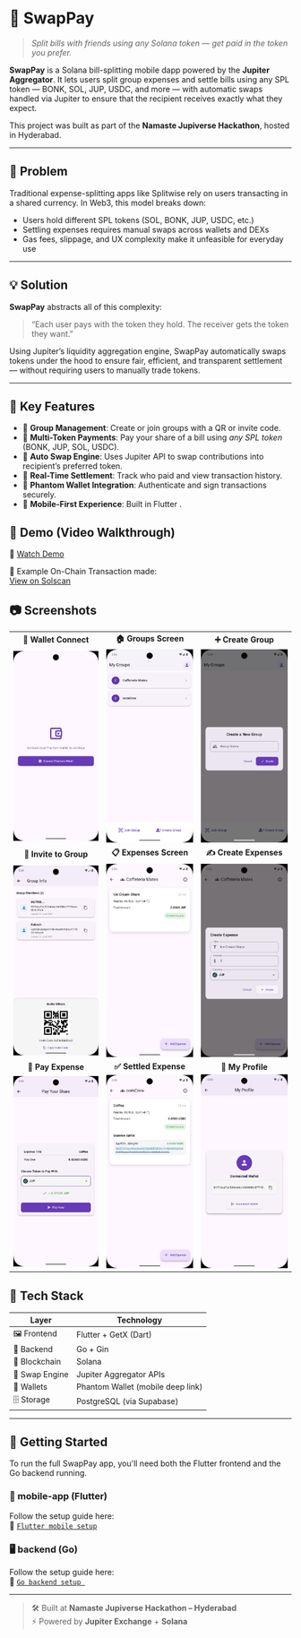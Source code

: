 # 🔁 SwapPay

> _Split bills with friends using any Solana token — get paid in the token you prefer._

**SwapPay** is a Solana bill-splitting mobile dapp  powered by the **Jupiter Aggregator**. It lets users split group expenses and settle bills using any SPL token — BONK, SOL, JUP, USDC, and more — with automatic swaps handled via Jupiter to ensure that the recipient receives exactly what they expect.

This project was built as part of the **Namaste Jupiverse Hackathon**, hosted in Hyderabad.

---

## 🧩 Problem

Traditional expense-splitting apps like Splitwise rely on users transacting in a shared currency. In Web3, this model breaks down:

- Users hold different SPL tokens (SOL, BONK, JUP, USDC, etc.)
- Settling expenses requires manual swaps across wallets and DEXs
- Gas fees, slippage, and UX complexity make it unfeasible for everyday use

---

## 💡 Solution

**SwapPay** abstracts all of this complexity:

> “Each user pays with the token they hold. The receiver gets the token they want.”

Using Jupiter’s liquidity aggregation engine, SwapPay automatically swaps tokens under the hood to ensure fair, efficient, and transparent settlement — without requiring users to manually trade tokens.

---


## 🌟 Key Features

- 👥 **Group Management**: Create or join groups with a QR or invite code.
- 💸 **Multi-Token Payments**: Pay your share of a bill using *any SPL token* (BONK, JUP, SOL, USDC).
- 🔄 **Auto Swap Engine**: Uses Jupiter API to swap contributions into recipient’s preferred token.
- 🧾 **Real-Time Settlement**: Track who paid and view transaction history.
- 🔐 **Phantom Wallet Integration**: Authenticate and sign transactions securely.
- 📱 **Mobile-First Experience**: Built in Flutter .

## 🎥 Demo (Video Walkthrough)
🔗 [Watch Demo](https://www.loom.com/share/27e5140ccf454c74b6ef86332f6930d4)

🔗 Example On-Chain Transaction made:  
[View on Solscan](https://solscan.io/tx/3pDZT677aJeJKL22nkaGUfX2adiQF9dKYkvT9vKBseRaTgK6z4n7qnNpLpj23NkaadGQVof944a1mwPmaFGCcpNT)


## 📷 Screenshots

<div align="center">

<table>
  <tr>
    <td align="center"><strong>🔐 Wallet Connect</strong></td>
    <td align="center"><strong>🏠 Groups Screen</strong></td>
    <td align="center"><strong>➕ Create Group</strong></td>
  </tr>
  <tr>
    <td><img src="mobile-app/screenshots/wallet_connect.png" width="200" /></td>
    <td><img src="mobile-app/screenshots/groups_screen.png" width="200" /></td>
    <td><img src="mobile-app/screenshots/create_group.png" width="200" /></td>
  </tr>
  <tr>
    <td align="center"><strong>📨 Invite to Group</strong></td>
    <td align="center"><strong>📋 Expenses Screen</strong></td>
    <td align="center"><strong>✍️ Create Expenses</strong></td>
  </tr>
  <tr>
    <td><img src="mobile-app/screenshots/invite_group.png" width="200" /></td>
    <td><img src="mobile-app/screenshots/expenses_screen.png" width="200" /></td>
    <td><img src="mobile-app/screenshots/create_expenses.png" width="200" /></td>
  </tr>
  <tr>
    <td align="center" ><strong>💸 Pay Expense</strong></td>
    <td align="center" ><strong>✅ Settled Expense</strong></td>
    <td align="center" ><strong>👤 My Profile</strong></td>
  </tr>
  <tr>
    <td  align="center"><img src="mobile-app/screenshots/pay_expense.png" width="200" /></td>
    <td  align="center"><img src="mobile-app/screenshots/settled_expense.png" width="200" /></td>
    <td  align="center"><img src="mobile-app/screenshots/my_profile.png" width="200" /></td>
  </tr>
</table>

</div>

## 🧱 Tech Stack

| Layer          | Technology                      |
|----------------|----------------------------------|
| 🖼 Frontend     | Flutter + GetX (Dart)            |
| 🔧 Backend      | Go + Gin                        |
| 🔗 Blockchain   | Solana                          |
| 💱 Swap Engine  | Jupiter Aggregator APIs         |
| 🧠 Wallets      | Phantom Wallet (mobile deep link)|
| 🗄️ Storage      | PostgreSQL (via Supabase)        |

---

## 🚀 Getting Started

To run the full SwapPay app, you'll need both the Flutter frontend and the Go backend running.

### 📱 mobile-app (Flutter)

Follow the setup guide here:  
🔗 [`Flutter mobile setup`](./mobile-app/README.md)

### 🖥 backend (Go)

Follow the setup guide here:  
🔗 [`Go backend setup `](./backend/README.md)


---




> 🛠 Built at **Namaste Jupiverse Hackathon – Hyderabad**  
> ⚡ Powered by **Jupiter Exchange** + **Solana**

